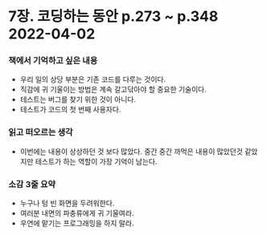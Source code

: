 # 7장. 코딩하는 동안 p.273 ~ p.348 2022-04-02
### 책에서 기억하고 싶은 내용
- 우리 일의 상당 부분은 기존 코드를 다루는 것이다.
- 직감에 귀 기울이는 방법은 계속 갈고닦아야 할 중요한 기술이다.
- 테스트는 버그를 찾기 위한 것이 아니다.
- 테스트가 코드의 첫 번째 사용자다.

### 읽고 떠오르는 생각
- 이번에는 내용이 상상하던 것 보다 많았다. 중간 중간 까먹은 내용이 많았던것 같았지만 테스트가 하는 역할이 가장 기억이 남는다.

### 소감 3줄 요약
- 누구나 텅 빈 화면을 두려워한다.
- 여러분 내면의 파충류에게 귀 기울여라.
- 우연에 맡기는 프로그래밍을 하지 말라.
